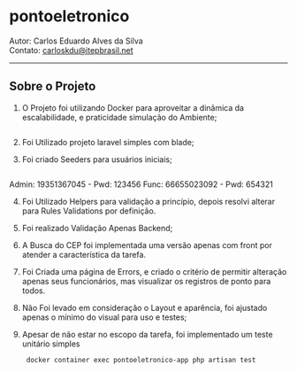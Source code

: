 # pontoeletronico

Autor: Carlos Eduardo Alves da Silva  
Contato: carloskdu@itepbrasil.net

---
## Sobre o Projeto

1. O Projeto foi utilizando Docker para aproveitar a dinâmica da escalabilidade, e praticidade simulação do Ambiente;  
   ```bash docker-compose up -d --build

2. Foi Utilizado projeto laravel simples com blade;

3. Foi criado Seeders para usuários iniciais;  
   ```bash docker container exec pontoeletronico-app php artisan db:seed --class=UsuarioSeeder
  Admin: 19351367045 - Pwd: 123456
  Func: 66655023092 - Pwd: 654321

4. Foi Utilizado Helpers para validação a princípio, depois resolvi alterar para Rules Validations por definição.

5. Foi realizado Validação Apenas Backend;

6. A Busca do CEP foi implementada uma versão apenas com front por atender a característica da tarefa.

7. Foi Criada uma página de Errors, e criado o critério de permitir alteração apenas seus funcionários, mas visualizar os registros de ponto para todos.

8. Não Foi levado em consideração o Layout e aparência, foi ajustado apenas o mínimo do visual para uso e testes;

9. Apesar de não estar no escopo da tarefa, foi implementado um teste unitário simples  
   ```bash
    docker container exec pontoeletronico-app php artisan test
